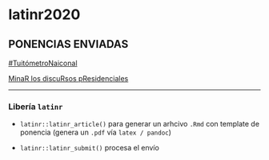 # latinr2020

## **PONENCIAS ENVIADAS**

[#TuitómetroNaiconal](https://github.com/TuQmano/latinr2020/blob/master/rmd/tuitometro/tuitometro.pdf)


[MinaR los discuRsos pResidenciales](https://github.com/TuQmano/latinr2020/master/rmd/discursos/discursos_presidenciales.pdf)

---
### Libería `latinr`

* `latinr::latinr_article()` para generar un arhcivo `.Rmd` con template de ponencia (genera un `.pdf` vía `latex / pandoc`)

* `latinr::latinr_submit()` procesa el envío